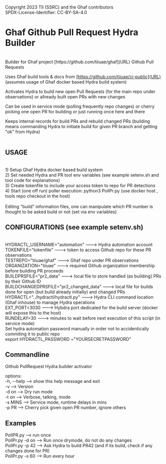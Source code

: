   Copyright 2023 TII (SSRC) and the Ghaf contributors
  <br>
  SPDX-License-Identifier: CC-BY-SA-4.0

# Ghaf Github Pull Request Hydra Builder
<br>
Builder for Ghaf project [https://github.com/tiiuae/ghaf](URL) Github Pull Requests

Uses Ghaf build tools & docs from [https://github.com/tiiuae/ci-public](URL) (assumes usage of Ghaf docker based Hydra build system)

Activates Hydra to build new open Pull Requests (for the main repo under observations) or allready built open PRs with new changes

Can be used in service mode (polling frequently repo changes) or cherry picking one open PR for building or just running once here and there

Keeps internal records for build PRs and rebuild changed PRs (building means commanding Hydra to initiate build for given PR branch and getting "ok" from Hydra)
<br>
<br>

## USAGE
<br>
1) Setup Ghaf Hydra docker based build system
<br>
2) Set needed Hydra and PR tool env variables (see example setenv.sh and tool code for explanations)
<br>
3) Create tokenfile to include your access token to repo for PR detections
<br>
4) Start (one off run) poller execution: python3 PollPr.py (use docker host , tools repo checkout in the host)
<br>
<br>
Editing "build" information files, one can manipulate which PR number is thought to be asked build or not
(set via env variables)
<br>

## CONFIGURATIONS (see example setenv.sh)
<br>
HYDRACTL_USERNAME="automation" ---> Hydra automation account
<br>
TOKENFILE="tokenfile" ---> token to access Github repo for these PR observations
<br>
TESTREPO="tiiuae/ghaf" ---> Ghaf repo under PR observations
<br>
ORGANIZATION="tiiuae" ---> required Github organization membership before building PR proceeds
<br>
BUILDPRSFILE="pr2_data" ---> local file to store handled (as building) PRs by their Github ID
<br>
BUILDCHANGEDPRSFILE="pr2_changed_data" ---> local file for builds done for open (but build already initially) and changed PRs
<br>
HYDRACTL="../hydractl/hydractl.py" ---> Hydra CLI command location (Ghaf inhouse) to manage Hydra operations
<br>
EXT_PORT=3030 ---> Hybdra port dedicated for the build server (docker will expose this to the host)
<br>
RUNDELAY=30 ---> minutes to wait before next execution of this script (in service mode)

<br>
Set hydra automation password manually in order not to accidentically commiting it to public repo
<br>
export HYDRACTL_PASSWORD ="YOURSECRETPASSWORD"


## Commandline

Github PullRequest Hydra builder activator

options:
<br>
  -h, --help --> show this help message and exit
<br>
  -v --> Version
<br>
  -d on --> Dry run mode
<br>
  -t on --> Verbose, talking, mode
<br>
  -s MINS --> Service mode, runtime delays in mins
<br>
  -p PR --> Cherry pick given open PR number, ignore others


## Examples

PollPR.py --> run once
<br>
PollPr.py -d on --> Run once drymode, do not do any changes
<br>
PollPr.py -p 42 --> Ask Hydra to build PR42 (and if its build, check if any changes done for PR)
<br>
PollPr.py -s 60 --> Run every hour

#
